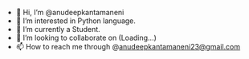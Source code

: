 - 👋 Hi, I’m @anudeepkantamaneni
- 👀 I’m interested in Python language.
- 🌱 I’m currently a Student.
- 💞️ I’m looking to collaborate on (Loading...)
- 📫 How to reach me through @anudeepkantamaneni23@gmail.com 

<!---
anudeepkantamaneni/anudeepkantamaneni is a ✨ special ✨ repository because its `README.md` (this file) appears on your GitHub profile.
You can click the Preview link to take a look at your changes.
--->
